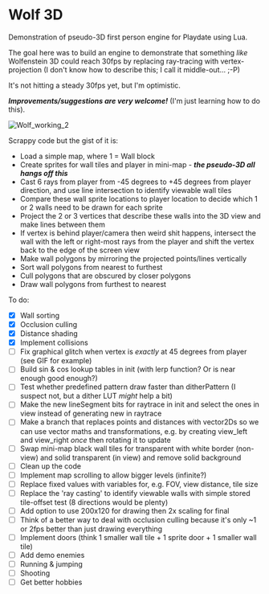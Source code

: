 # Wolf 3D
Demonstration of pseudo-3D first person engine for Playdate using Lua.

The goal here was to build an engine to demonstrate that something _like_ Wolfenstein 3D could reach 30fps by replacing ray-tracing with vertex-projection (I don't know how to describe this; I call it middle-out... ;-P)

It's not hitting a steady 30fps yet, but I'm optimistic.

**_Improvements/suggestions are very welcome!_** (I'm just learning how to do this).

![Wolf_working_2](https://user-images.githubusercontent.com/79881777/184538742-9b8b7a6c-8394-4648-9e85-815616f580a9.gif)

Scrappy code but the gist of it is:
* Load a simple map, where 1 = Wall block
* Create sprites for wall tiles and player in mini-map - **_the pseudo-3D all hangs off this_**
* Cast 6 rays from player from -45 degrees to +45 degrees from player direction, and use line intersection to identify viewable wall tiles
* Compare these wall sprite locations to player location to decide which 1 or 2 walls need to be drawn for each sprite
* Project the 2 or 3 vertices that describe these walls into the 3D view and make lines between them
* If vertex is behind player/camera then weird shit happens, intersect the wall with the left or right-most rays from the player and shift the vertex back to the edge of the screen view
* Make wall polygons by mirroring the projected points/lines vertically
* Sort wall polygons from nearest to furthest
* Cull polygons that are obscured by closer polygons 
* Draw wall polygons from furthest to nearest

To do:
- [X] Wall sorting
- [X] Occlusion culling
- [X] Distance shading
- [X] Implement collisions
- [ ] Fix graphical glitch when vertex is _exactly_ at 45 degrees from player (see GIF for example)
- [ ] Build sin & cos lookup tables in init (with lerp function? Or is near enough good enough?)
- [ ] Test whether predefined pattern draw faster than ditherPattern (I suspect not, but a dither LUT _might_ help a bit)
- [ ] Make the new lineSegment bits for raytrace in init and select the ones in view instead of generating new in raytrace
- [ ] Make a branch that replaces points and distances with vector2Ds so we can use vector maths and transformations, e.g. by creating view_left and view_right _once_ then rotating it to update
- [ ] Swap mini-map black wall tiles for transparent with white border (non-view) and solid transparent (in view) and remove solid background
- [ ] Clean up the code
- [ ] Implement map scrolling to allow bigger levels (infinite?)
- [ ] Replace fixed values with variables for, e.g. FOV, view distance, tile size
- [ ] Replace the 'ray casting' to identify viewable walls with simple stored tile-offset test (8 directions would be plenty)
- [ ] Add option to use 200x120 for drawing then 2x scaling for final
- [ ] Think of a better way to deal with occlusion culling because it's only ~1 or 2fps better than just drawing everything
- [ ] Implement doors (think 1 smaller wall tile + 1 sprite door + 1 smaller wall tile)
- [ ] Add demo enemies
- [ ] Running & jumping
- [ ] Shooting
- [ ] Get better hobbies
